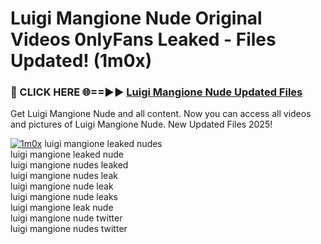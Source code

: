 # Luigi Mangione Nude Original Videos 0nlyFans Leaked - Files Updated! (1m0x)

<h3>🔴 CLICK HERE 🌐==►► <a href="https://tinyurl.com/4mcuefdz" rel="nofollow">Luigi Mangione Nude Updated Files</a></h3>

Get Luigi Mangione Nude and all content. Now you can access all videos and pictures of Luigi Mangione Nude. New Updated Files 2025!

[![1m0x](https://i.imgur.com/StAQSOY.gif)](https://tinyurl.com/4mcuefdz)
luigi mangione leaked nudes<br>
luigi mangione leaked nude<br>
luigi mangione nudes leaked<br>
luigi mangione nudes leak<br>
luigi mangione nude leak<br>
luigi mangione nude leaks<br>
luigi mangione leak nude<br>
luigi mangione nude twitter<br>
luigi mangione nudes twitter